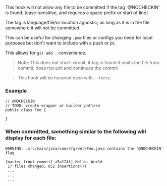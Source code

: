 This hook will not allow any file to be committed if the tag '@NOCHECKIN' is found. \[case-sensitive, and requires a space prefix or start of line]

The tag is language/file/or location agnostic; as long as it is in the file somewhere it will not be committed. 

This can be useful for changing `.pom` files or configs you need for local purposes but don't want to include with a push or pr. 

This allows for `git add .` convenience. 

> Note: This does not short-circuit, if tag is found it omits the file from commit, does not exit and continues the commit

> This hook will be honored even with `--force`.

### Example

<pre>
<code data-language="java">//&nbsp;@NOCHECKIN
// TODO: create wrapper or builder pattern
public class Foo {

}</code></pre>

### When committed, something similar to the following will display for each file:
```
WARNING: .src/main/java/com/sfg/ent/Foo.java contains the '@NOCHECKIN' flag

[master (root-commit) a5a124f] Hello. World
 17 files changed, 652 insertions(+)
 ...
 ...
 ...
```